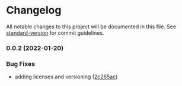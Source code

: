 # Changelog

All notable changes to this project will be documented in this file. See [standard-version](https://github.com/conventional-changelog/standard-version) for commit guidelines.

### 0.0.2 (2022-01-20)


### Bug Fixes

* adding licenses and versioning ([2c265ac](https://github.com/cabcookie/sns-cost-allocation/commit/2c265acbf7af103c431ac0254fb9de64a9fa65a2))
